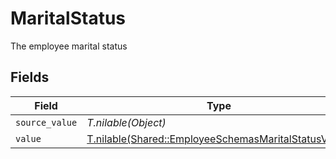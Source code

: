 # MaritalStatus

The employee marital status


## Fields

| Field                                                                                                            | Type                                                                                                             | Required                                                                                                         | Description                                                                                                      |
| ---------------------------------------------------------------------------------------------------------------- | ---------------------------------------------------------------------------------------------------------------- | ---------------------------------------------------------------------------------------------------------------- | ---------------------------------------------------------------------------------------------------------------- |
| `source_value`                                                                                                   | *T.nilable(Object)*                                                                                              | :heavy_minus_sign:                                                                                               | N/A                                                                                                              |
| `value`                                                                                                          | [T.nilable(Shared::EmployeeSchemasMaritalStatusValue)](../../models/shared/employeeschemasmaritalstatusvalue.md) | :heavy_minus_sign:                                                                                               | N/A                                                                                                              |